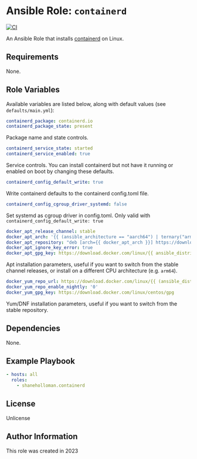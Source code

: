 # Ansible Role: `containerd`

[![CI](https://github.com/shaneholloman/ansible-role-containerd/actions/workflows/ci.yml/badge.svg)](https://github.com/shaneholloman/ansible-role-containerd/actions/workflows/ci.yml)

An Ansible Role that installs [containerd](https://containerd.io) on Linux.

## Requirements

None.

## Role Variables

Available variables are listed below, along with default values (see `defaults/main.yml`):

```yml
containerd_package: containerd.io
containerd_package_state: present
```

Package name and state controls.

```yml
containerd_service_state: started
containerd_service_enabled: true
```

Service controls. You can install containerd but not have it running or enabled on boot by changing these defaults.

```yml
containerd_config_default_write: true
```

Write containerd defaults to the containerd config.toml file.

```yml
containerd_config_cgroup_driver_systemd: false
```

Set systemd as cgroup driver in config.toml. Only valid with `containerd_config_default_write: true`

```yml
docker_apt_release_channel: stable
docker_apt_arch: '{{ (ansible_architecture == "aarch64") | ternary("arm64", "amd64") }}'
docker_apt_repository: "deb [arch={{ docker_apt_arch }}] https://download.docker.com/linux/{{ ansible_distribution | lower }} {{ ansible_distribution_release }} {{ docker_apt_release_channel }}"
docker_apt_ignore_key_error: true
docker_apt_gpg_key: https://download.docker.com/linux/{{ ansible_distribution | lower }}/gpg
```

Apt installation parameters, useful if you want to switch from the stable channel releases, or install on a different CPU architecture (e.g. `arm64`).

```yml
docker_yum_repo_url: https://download.docker.com/linux/{{ (ansible_distribution == "Fedora") | ternary("fedora","centos") }}/docker-ce.repo
docker_yum_repo_enable_nightly: '0'
docker_yum_gpg_key: https://download.docker.com/linux/centos/gpg
```

Yum/DNF installation parameters, useful if you want to switch from the stable repository.

## Dependencies

None.

## Example Playbook

```yml
- hosts: all
  roles:
    - shaneholloman.containerd
```

## License

Unlicense

## Author Information

This role was created in 2023
